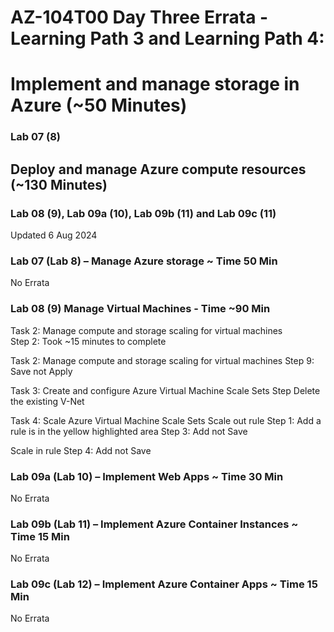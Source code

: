 # AZ-104T00 Day Three Errata - Learning Path 3 and Learning Path 4: 
# Implement and manage storage in Azure (~50 Minutes)
### Lab 07 (8)
## Deploy and manage Azure compute resources (~130 Minutes)
### Lab 08 (9), Lab 09a (10), Lab 09b (11) and Lab 09c (11)

Updated 6 Aug 2024 <br>

### Lab 07 (Lab 8) – Manage Azure storage ~ Time 50 Min

No Errata <br>

### Lab 08 (9) Manage Virtual Machines - Time ~90 Min

Task 2: Manage compute and storage scaling for virtual machines <br>
Step 2:  Took ~15 minutes to complete 

Task 2: Manage compute and storage scaling for virtual machines
Step 9: Save not Apply

Task 3: Create and configure Azure Virtual Machine Scale Sets
Step Delete the existing V-Net

Task 4: Scale Azure Virtual Machine Scale Sets
Scale out rule
Step 1: Add a rule is in the yellow highlighted area
Step 3: Add not Save

Scale in rule
Step 4: Add not Save

### Lab 09a (Lab 10) – Implement Web Apps​ ~ Time 30 Min

No Errata <br>

### Lab 09b (Lab 11) – Implement Azure Container Instances​ ~ Time 15 Min

No Errata <br>

### Lab 09c (Lab 12) – Implement Azure Container Apps ​~ Time 15 Min

No Errata <br>
